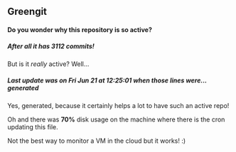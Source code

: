 ## Greengit

#### Do you wonder why this repository is so active?

##### After all it has 3112 commits!

But is it *really* active? Well...

##### Last update was on Fri Jun 21 at 12:25:01 when those lines were... generated

Yes, generated, because it certainly helps a lot to have such an active repo!

Oh and there was **70%** disk usage on the machine
where there is the cron updating this file.

Not the best way to monitor a VM in the cloud but it works! :)
